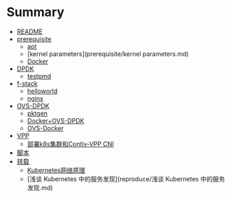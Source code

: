# Summary

* [README](README.md)
* [prerequisite]()
    * [apt](prerequisite/apt.md)
    * [kernel parameters](prerequisite/kernel parameters.md)
    * [Docker](prerequisite/Docker.md)
* [DPDK](DPDK/DPDK.md)
    * [testpmd](DPDK/testpmd.md)
* [f-stack](f-stack/f-stack.md)
    * [helloworld](f-stack/helloworld.md)
    * [nginx](f-stack/nginx.md)
* [OVS-DPDK](OVS-DPDK/OVS-DPDK.md)
    * [pktgen](OVS-DPDK/pktgen.md)
    * [Docker+OVS-DPDK](OVS-DPDK/Docker+OVS-DPDK.md)
    * [OVS-Docker](OVS-DPDK/Docker+ovs.md)
* [VPP]()
    * [部署k8s集群和Contiv-VPP CNI](VPP/Contiv-VPP.md)
* [脚本](scripts/README.md)
* [转载]()
    * [Kubernetes网络原理](reproduce/Kubernetes网络原理.md)
    * [浅谈 Kubernetes 中的服务发现](reproduce/浅谈 Kubernetes 中的服务发现.md)
